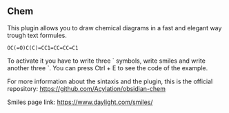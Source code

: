 ## Chem
This plugin allows you to draw chemical diagrams in a fast and elegant way trough text formules.

```smiles
OC(=O)C(C)=CC1=CC=CC=C1
```

To activate it you have to write three \` symbols, write smiles and write another three \`. You can press Ctrl + E to see the code of the example.

For more information about the sintaxis and the plugin, this is the official repository: https://github.com/Acylation/obsidian-chem

Smiles page link: https://www.daylight.com/smiles/

